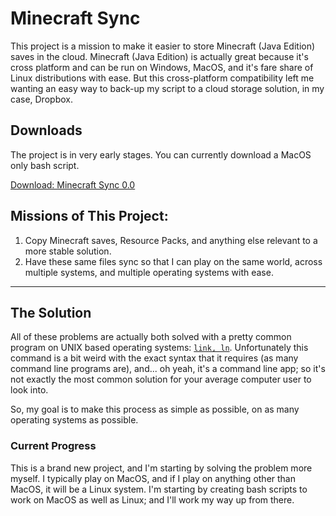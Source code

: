 # Minecraft Sync
This project is a mission to make it easier to store Minecraft (Java Edition) saves in the cloud. Minecraft (Java Edition) is actually great because it's cross platform and can be run on Windows, MacOS, and it's fare share of Linux distributions with ease. But this cross-platform compatibility left me wanting an easy way to back-up my script to a cloud storage solution, in my case, Dropbox. 

## Downloads 
The project is in very early stages. You can currently download a MacOS only bash script. 

[Download: Minecraft Sync 0.0](https://github.com/makccr/minecraftSync/releases/download/0.0/minecraftSynce.0.0.zip)

## Missions of This Project: 
1. Copy Minecraft saves, Resource Packs, and anything else relevant to a more stable solution. 
2. Have these same files sync so that I can play on the same world, across multiple systems, and multiple operating systems with ease. 

--- 

## The Solution
All of these problems are actually both solved with a pretty common program on UNIX based operating systems: [``link, ln``](https://man.openbsd.org/ln.1). Unfortunately this command is a bit weird with the exact syntax that it requires (as many command line programs are), and... oh yeah, it's a command line app; so it's not exactly the most common solution for your average computer user to look into. 

So, my goal is to make this process as simple as possible, on as many operating systems as possible. 

### Current Progress
This is a brand new project, and I'm starting by solving the problem more myself. I typically play on MacOS, and if I play on anything other than MacOS, it will be a Linux system. I'm starting by creating bash scripts to work on MacOS as well as Linux; and I'll work my way up from there. 
